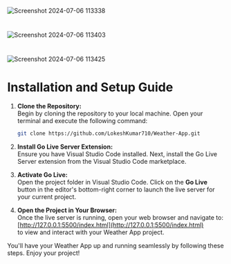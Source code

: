 ![Screenshot 2024-07-06 113338](https://github.com/LokeshKumar710/Weather-App/assets/139546242/a034e6c5-cccb-4455-83e2-7dd9c2d31847)

#

![Screenshot 2024-07-06 113403](https://github.com/LokeshKumar710/Weather-App/assets/139546242/502fac19-21eb-4c27-8c7d-814270728e76)

# 
![Screenshot 2024-07-06 113425](https://github.com/LokeshKumar710/Weather-App/assets/139546242/cdbae321-5269-47a0-adca-6a6d59073253)




# Installation and Setup Guide

1. **Clone the Repository:**
   <br>
    Begin by cloning the repository to your local machine. Open your terminal and execute the following command:  
    ```sh
    git clone https://github.com/LokeshKumar710/Weather-App.git
    ```

3. **Install Go Live Server Extension:**
   <br>
    Ensure you have Visual Studio Code installed. Next, install the Go Live Server extension from the Visual Studio Code marketplace.

5. **Activate Go Live:**
   <br>
    Open the project folder in Visual Studio Code. Click on the **Go Live** button in the editor's bottom-right corner to launch the live server for your current project.

7. **Open the Project in Your Browser:**
   <br>
    Once the live server is running, open your web browser and navigate to:  
    [http://127.0.0.1:5500/index.html](http://127.0.0.1:5500/index.html)  
    to view and interact with your Weather App project.

You'll have your Weather App up and running seamlessly by following these steps. Enjoy your project!
